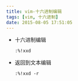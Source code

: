 ```yaml
---
title: vim-十六进制编辑
tags: [vim, 十六进制]
date: 2015-08-05 17:51:05
---
```


-   十六进制编辑

        :%!xxd 

-   返回到文本编辑

        :%!xxd -r
